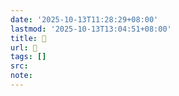 ```yaml
---
date: '2025-10-13T11:28:29+08:00'
lastmod: '2025-10-13T13:04:51+08:00'
title: 󰝐
url: 󰝐
tags: []
src:
note:
---
```

